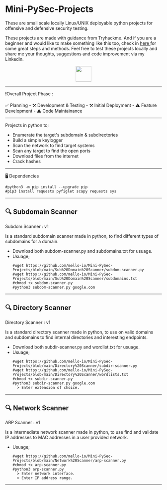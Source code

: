 <h1> Mini-PySec-Projects </h1>

These are small scale locally Linux/UNIX deployable python projects for offensive and defensive security testing.

These projects are made with guidance from Tryhackme. And if you are a beginner and would like to make something like this too, check in <a href="https://tryhackme.com/module/scripting-for-pentesters"> here </a> for some great steps and methods. Feel free to test these projects locally and share me your thoughts, suggestions and code improvement via my Linkedin.

<p align="center">
<a href="https://www.linkedin.com/in/dmelloderick/">
  <img height="50" src="https://user-images.githubusercontent.com/46517096/166973395-19676cd8-f8ec-4abf-83ff-da8243505b82.png"/>
</a>
  
---
❗Overall Project Phase : 

✅ Planning - 
⚒️ Development & Testing - 
⚒️ Initial Deployment - 
⚠️ Feature Development - 
⚠️ Code Maintainance

---

Projects in python to;
- Enumerate the target's subdomain & subdirectories
- Build a simple keylogger
- Scan the network to find target systems
- Scan any target to find the open ports
- Download files from the internet
- Crack hashes

---

🖥️ Dependencies
```
#python3 -m pip install --upgrade pip
#pip3 install requests pyfiglet scapy requests sys

```

---

## 🔍 Subdomain Scanner

Subdom Scanner : v1

Is a standard subdomain scanner made in python, to find different types of subdomains for a domain.
- Download both subdom-scanner.py and subdomains.txt for usuage.
- Usuage;
  ```
  #wget https://github.com/mello-io/Mini-PySec-Projects/blob/main/Sub%20Domain%20Scanner/subdom-scanner.py
  #wget https://github.com/mello-io/Mini-PySec-Projects/blob/main/Sub%20Domain%20Scanner/subdomains.txt
  #chmod +x subdom-scanner.py
  #python3 subdom-scanner.py google.com
  ```

---

## 🔍 Directory Scanner

Directory Scanner : v1

Is a standard directory scanner made in python, to use on valid domains and subdomains to find internal directories and interesting endpoints.
- Download both subdir-scanner.py and wordlist.txt for usuage.
- Usuage;
  ```
  #wget https://github.com/mello-io/Mini-PySec-Projects/blob/main/Directory%20Scanner/subdir-scanner.py
  #wget https://github.com/mello-io/Mini-PySec-Projects/blob/main/Directory%20Scanner/wordlists.txt
  #chmod +x subdir-scanner.py
  #python3 subdir-scanner.py google.com
    > Enter extension of choice.
  ```

---

## 🔍 Network Scanner

ARP Scanner : v1

Is a intermediate network scanner made in python, to use find and validate IP addresses to MAC addresses in a user provided network.  
- Usuage;
  ```
  #wget https://github.com/mello-io/Mini-PySec-Projects/blob/main/Network%20Scanner/arp-scanner.py
  #chmod +x arp-scanner.py
  #python3 arp-scanner.py
    > Enter network interface.
    > Enter IP address range.
  ```

---

<!--
## 📄 License

This work is licensed under the  
**Creative Commons Attribution-NonCommercial-NoDerivatives 4.0 International (CC BY-NC-ND 4.0)**

📌 *You may view and share this project with proper credit, but you may not modify it or use it commercially.*

🔗 [View License Terms](https://creativecommons.org/licenses/by-nc-nd/4.0/)
-->
